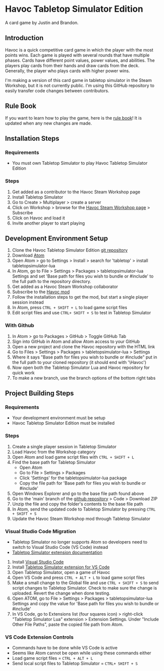 # Havoc Tabletop Simulator Edition

A card game by Justin and Brandon.

## Introduction

  Havoc is a quick competitive card game in which the player with the most points wins. Each game is played with several rounds that have multiple phases. Cards have different point values, power values, and abilities. The players play cards from their hands and draw cards from the deck. Generally, the player who plays cards with higher power wins.

  I'm making a version of this card game in tabletop simulator in the Steam Workshop, but it is not currently public. I'm using this GitHub repository to easily transfer code changes between contributors.

## Rule Book

If you want to learn how to play the game, here is the [rule book](https://docs.google.com/document/d/1ESWBAIITw3sij_6mAaZukogW9wVgF9ka4w8vCTnF8v0/edit?usp=sharing)! It is updated when any new changes are made.

## Installation Steps

### Requirements

- You must own Tabletop Simulator to play Havoc Tabletop Simulator Edition

### Steps

1. Get added as a contributor to the Havoc Steam Workshop page
1. Install Tabletop Simulator
1. Go to Create > Multiplayer > create a server
1. Click on Workshop > browse for the [Havoc Steam Workshop page](https://steamcommunity.com/sharedfiles/filedetails/?id=2723093390&searchtext=Havoc) > Subscribe
1. Click on Havoc and load it
1. Invite another player to start playing

## Development Environment Setup

1. Clone the Havoc Tabletop Simulator Edition [git repository](https://github.com/Justin-YCheese/Havoc)
1. Download [Atom](https://atom.io/)
1. Open Atom > go to Settings > Install > search for 'tabletop' > install tabletopsimulator-lua
1. In Atom, go to File > Settings > Packages > tabletopsimulator-lua Settings and set 'Base path for files you wish to bundle or #include' to the full path to the repository directory.
1. Get added as a Havoc Steam Workshop collaborator
1. Subscribe to the [Havoc mod](https://steamcommunity.com/sharedfiles/filedetails/?id=2723093390&searchtext=Havoc)
1. Follow the installation steps to get the mod, but start a single player session instead
1. In Atom, press `CTRL + SHIFT + L` to load game script files
1. Edit script files and use `CTRL+ SHIFT + S` to test in Tabletop Simulator

### With Github

1. In Atom > go to Packages > GitHub > Toggle GitHub Tab
1. Sign into GitHub in Atom and allow Atom access to your GitHub
1. Open a new project and clone the Havoc repository with the HTML link
1. Go to Files > Settings > Packages > tabletopsimulator-lua > Settings
1. Where it says "Base path for files you wish to bundle or #include" put
in the full path to your cloned repository (it should end with '\Havoc')
1. Now open both the Tabletop Simulator Lua and Havoc repository for quick work
1. To make a new branch, use the branch options of the bottom right tabs

## Project Building Steps

### Requirements

- Your development environment must be setup
- Havoc Tabletop Simulator Edition must be installed

### Steps

1. Create a single player session in Tabletop Simulator
1. Load Havoc from the Workshop category
1. Open Atom and load game script files with `CTRL + SHIFT + L`
1. Find the base path for Tabletop Simulator
    - Open Atom
    - Go to File > Settings > Packages
    - Click 'Settings' for the tabletopsimulator-lua package
    - Copy the file path for 'Base path for files you wish to bundle or #include'
1. Open Windows Explorer and go to the base file path found above
1. Go to the 'main' branch of the [github repository](https://github.com/Justin-YCheese/Havoc) > Code > Download ZIP
1. Unzip the file and copy the folder's contents to the base file path
1. In Atom, send the updated code to Tabletop Simulator by pressing `CTRL + SHIFT + S`
1. Update the Havoc Steam Workshop mod through Tabletop Simulator

### Visual Studio Code Migration

- Tabletop Simulator no longer supports Atom so developers need to switch to Visual Studio Code (VS Code) instead
- [Tabletop Simulator extension documentation](https://tts-vscode.rolandostar.com/extension/setup)

1. Install [Visual Studio Code](https://code.visualstudio.com/download)
1. Install [Tabletop Simulator extension for VS Code](https://marketplace.visualstudio.com/items?itemName=rolandostar.tabletopsimulator-lua)
1. Open Tabletop Simulator, open a game of Havoc
1. Open VS Code and press `CTRL + ALT + L` to load game script files
1. Make a small change to the Global file and use `CTRL + SHIFT + S` to send script changes to Tabletop Simulator. Check to make sure the change is uploaded. Revert the change when done testing.
1. Open ATOM, go to File > Settings > Packages > tabletopsimulator-lua Settings and copy the value for 'Base path for files you wish to bundle or #include'
1. In VS Code, go to Extensions list (four squares icon) > right-click "Tabletop Simulator Lua" extension > Extension Settings. Under "Include Other File Paths", paste the copied file path from Atom.

### VS Code Extension Controls

- Commands have to be done while VS Code is active
- Seems like Atom cannot be open while using these commands either
- Load game script files = `CTRL + ALT + L`
- Send local script files to Tabletop Simulator = `CTRL+ SHIFT + S`

